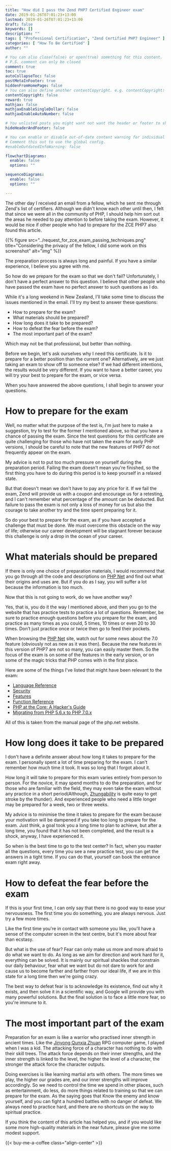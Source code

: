 ```yaml
---
title: "How did I pass the Zend PHP7 Certified Engineer exam"
date: 2019-01-26T07:01:23+13:00
lastmod: 2019-01-26T07:01:23+13:00
draft: false
keywords: []
description: ""
tags: [ "Professional Certification", "Zend Certified PHP7 Engineer" ]
categories: [ "How To Be Certified" ]
author: ""

# You can also close(false) or open(true) something for this content.
# P.S. comment can only be closed
comment: true
toc: true
autoCollapseToc: false
postMetaInFooter: true
hiddenFromHomePage: false
# You can also define another contentCopyright. e.g. contentCopyright: "This is another copyright."
contentCopyright: false
reward: true
mathjax: false
mathjaxEnableSingleDollar: false
mathjaxEnableAutoNumber: false

# You unlisted posts you might want not want the header or footer to show
hideHeaderAndFooter: false

# You can enable or disable out-of-date content warning for individual post.
# Comment this out to use the global config.
#enableOutdatedInfoWarning: false

flowchartDiagrams:
  enable: false
  options: ""

sequenceDiagrams: 
  enable: false
  options: ""

---
```


<!--more-->

The other day I received an email from a fellow, which he sent me through Zend's list of certifiers. Although we didn't know each other until then, I felt that since we were all in the community of PHP, I should help him sort out the areas he needed to pay attention to before taking the exam. However, it would be nice if other people who had to prepare for the ZCE PHP7 also found this article.

{{% figure src="../request_for_zce_exam_passing_techniques.png" title="Considering the privacy of the fellow, I did some work on this screenshot" alt="img" %}}

The preparation process is always long and painful. If you have a similar experience, I believe you agree with me.

So how do we prepare for the exam so that we don't fail? Unfortunately, I don't have a perfect answer to this question. I believe that other people who have passed the exam have no perfect answer to such questions as I do.

While it's a long weekend in New Zealand, I'll take some time to discuss the issues mentioned in the email. I'll try my best to answer these questions:

- How to prepare for the exam?
- What materials should be prepared?
- How long does it take to be prepared?
- How to defeat the fear before the exam?
- The most important part of the exam?

Which may not be that professional, but better than nothing.

Before we begin, let's ask ourselves why I need this certificate. Is it to prepare for a better position than the current one? Alternatively, are we just taking an exam to show off to someone else? If we had different intentions, the results would be very different. If you want to have a better career, you will try your best to prepare for the exam, or vice versa.

When you have answered the above questions, I shall begin to answer your questions.

# How to prepare for the exam

Well, no matter what the purpose of the test is, I'm just here to make a suggestion, try to test for the former I mentioned above, so that you have a chance of passing the exam. Since the test questions for this certificate are quite challenging for those who have not taken the exam for early PHP versions, I should be careful to note that the new features of PHP7 do not frequently appear on the exam.

My advice is not to put too much pressure on yourself during the preparation period. Failing the exam doesn't mean you're finished, so the first thing you have to do during this period is to keep yourself in a relaxed state.

But that doesn't mean we don't have to pay any price for it. If we fail the exam, Zend will provide us with a coupon and encourage us for a retesting, and I can't remember what percentage of the amount can be deducted. But failure to pass the exam is not only a loss of money for us but also the courage to take another try and the time spent preparing for it.

So do your best to prepare for the exam, as if you have accepted a challenge that must be done. We must overcome this obstacle on the way of life; otherwise our career development will be stagnant forever because this challenge is only a drop in the ocean of your career.

# What materials should be prepared

If there is only one choice of preparation materials, I would recommend that you go through all the code and descriptions on [PHP Net](http://php.net) and find out what their origins and uses are. But if you do as I say, you will suffer a lot because the information is too much.

Now that this is not going to work, do we have another way?

Yes, that is, you do it the way I mentioned above, and then you go to the website that has practice tests to practice a lot of questions. Remember, be sure to practice enough questions before you prepare for the exam, and practice as many times as you could, 5 times, 10 times or even 20 to 30 times. Don’t just practice once or twice then go to feed their pockets.

When browsing the [PHP Net](http://php.net) site, watch out for some news about the 7.0 feature (obviously not as new as it was then). Because the new features in this version of PHP7 are not so many, you can easily master them. So the focus of the exam is on some of the features in the early version, or on some of the magic tricks that PHP comes with in the first place.

Here are some of the things I've listed that might have been relevant to the exam:

- [Language Reference](http://php.net/manual/en/langref.php)
- [Security](http://php.net/manual/en/security.php)
- [Features](http://php.net/manual/en/features.php)
- [Function Reference](http://php.net/manual/en/funcref.php)
- [PHP at the Core: A Hacker's Guide](http://php.net/manual/en/internals2.php)
- [Migrating from PHP 5.6.x to PHP 7.0.x](http://php.net/manual/en/migration70.php)

All of this is taken from the manual page of the php.net website.

# How long does it take to be prepared

I don't have a definite answer about how long it takes to prepare for the exam. I personally spent a lot of time preparing for the exam. I can't remember how much time it took. It was so long that I forgot about it.

How long it will take to prepare for this exam varies entirely from person to person. For the novice, it may spend months to do the preparation, and for those who are familiar with the field, they may even take the exam without any practice in a short period(Although, [Zhungability](https://www.urbandictionary.com/define.php?term=zhuangbility) is quite easy to get stroke by the thunder). And experienced people who need a little longer may be prepared for a week, two or three weeks.

My advice is to minimise the time it takes to prepare for the exam because your motivation will be dampened if you take too long to prepare for the exam. Just think, a goal took you a long time to plan to achieve, but after a long time, you found that it has not been completed, and the result is a shock, anyway, I have experienced it.

So when is the best time to go to the test center? In fact, when you master all the questions, every time you see a new practice test, you can get the answers in a tight time. If you can do that, yourself can book the entrance exam right away.

# How to defeat the fear before the exam

If this is your first time, I can only say that there is no good way to ease your nervousness. The first time you do something, you are always nervous. Just try a few more times.

Like the first time you're in contact with someone you like, you'll have a sense of the computer screen in the test centre, but it's more about fear than ecstasy.

But what is the use of fear? Fear can only make us more and more afraid to do what we want to do. As long as we aim for direction and work hard for it, everything can be solved. It is mainly our spiritual shackles that constrain our daily behaviour, fear what we want but do not dare to work for and cause us to become farther and farther from our ideal life, if we are in this state for a long time then we're going crazy.

The best way to defeat fear is to acknowledge its existence, find out why it exists, and then solve it in a scientific way, and Google will provide you with many powerful solutions. But the final solution is to face a little more fear, so you're immune to it.

# The most important part of the exam

Preparation for an exam is like a warrior who practised inner strength in ancient times. Like the [Jinyong Qunxia Zhuan](https://www.giantbomb.com/jinyong-qunxia-zhuan/3030-7980/) RPG computer game, I played when I was a kid. The attacking force of a character has nothing to do with their skill trees. The attack force depends on their inner strengths, and the inner strength is linked to the level, the higher the level of a character, the stronger the attack force the character outputs.

Doing exercises is like learning martial arts with others. The more times we play, the higher our grades are, and our inner strengths will improve accordingly. So we need to control the time we spend in other places, such as entertainment, do less, do more things related to training so that we can prepare for the exam. As the saying goes that Know the enemy and know yourself, and you can fight a hundred battles with no danger of defeat. We always need to practice hard, and there are no shortcuts on the way to spiritual practice.

If you think the content of this article has helped you, and if you would like some more high-quality materials in the near future, please give me some modest support.

<!-- Buy Me a Coffee Button -->
{{< buy-me-a-coffee class="align-center" >}}

